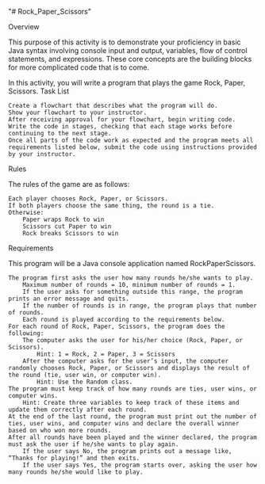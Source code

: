 "# Rock_Paper_Scissors" 

Overview

This purpose of this activity is to demonstrate your proficiency in basic Java syntax involving console input and output, variables, flow of control statements, and expressions. These core concepts are the building blocks for more complicated code that is to come.

In this activity, you will write a program that plays the game Rock, Paper, Scissors.
Task List

    Create a flowchart that describes what the program will do.
    Show your flowchart to your instructor.
    After receiving approval for your flowchart, begin writing code.
    Write the code in stages, checking that each stage works before continuing to the next stage.
    Once all parts of the code work as expected and the program meets all requirements listed below, submit the code using instructions provided by your instructor.

Rules

The rules of the game are as follows:

    Each player chooses Rock, Paper, or Scissors.
    If both players choose the same thing, the round is a tie.
    Otherwise:
        Paper wraps Rock to win
        Scissors cut Paper to win
        Rock breaks Scissors to win

Requirements

This program will be a Java console application named RockPaperScissors.

    The program first asks the user how many rounds he/she wants to play.
        Maximum number of rounds = 10, minimum number of rounds = 1.
        If the user asks for something outside this range, the program prints an error message and quits.
        If the number of rounds is in range, the program plays that number of rounds.
        Each round is played according to the requirements below.
    For each round of Rock, Paper, Scissors, the program does the following:
        The computer asks the user for his/her choice (Rock, Paper, or Scissors).
            Hint: 1 = Rock, 2 = Paper, 3 = Scissors
        After the computer asks for the user’s input, the computer randomly chooses Rock, Paper, or Scissors and displays the result of the round (tie, user win, or computer win).
            Hint: Use the Random class.
    The program must keep track of how many rounds are ties, user wins, or computer wins.
        Hint: Create three variables to keep track of these items and update them correctly after each round.
    At the end of the last round, the program must print out the number of ties, user wins, and computer wins and declare the overall winner based on who won more rounds.
    After all rounds have been played and the winner declared, the program must ask the user if he/she wants to play again.
        If the user says No, the program prints out a message like, “Thanks for playing!” and then exits.
        If the user says Yes, the program starts over, asking the user how many rounds he/she would like to play.
